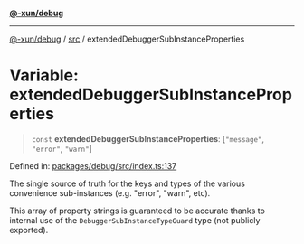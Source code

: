 [**@-xun/debug**](../../README.md)

***

[@-xun/debug](../../README.md) / [src](../README.md) / extendedDebuggerSubInstanceProperties

# Variable: extendedDebuggerSubInstanceProperties

> `const` **extendedDebuggerSubInstanceProperties**: \[`"message"`, `"error"`, `"warn"`\]

Defined in: [packages/debug/src/index.ts:137](https://github.com/Xunnamius/rejoinder/blob/ab7a0f32e566d9388c79571a96171daa50adfecf/packages/debug/src/index.ts#L137)

The single source of truth for the keys and types of the various convenience
sub-instances (e.g. "error", "warn", etc).

This array of property strings is guaranteed to be accurate thanks to
internal use of the `DebuggerSubInstanceTypeGuard` type (not publicly
exported).
